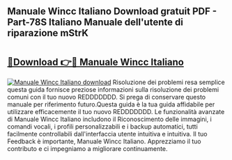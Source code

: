 ## Manuale Wincc Italiano Download gratuit PDF - Part-78S Italiano Manuale dell'utente di riparazione mStrK

# <h2><a href="http://dfafe5.blite.top/?on=Manuale+Wincc+Italiano">🔗Download 👉🔴 Manuale Wincc Italiano</a></h2>

[![Manuale Wincc Italiano download](https://i.imgur.com/lujVjoI.png)](http://dfafe5.blite.top/?on=Manuale+Wincc+Italiano)
Risoluzione dei problemi resa semplice questa guida fornisce preziose informazioni sulla risoluzione dei problemi comuni con il tuo nuovo REDDDDDDD. Si prega di conservare questo manuale per riferimento futuro.Questa guida è la tua guida affidabile per utilizzare efficacemente il tuo nuovo REDDDDDDD. Le funzionalità avanzate di Manuale Wincc Italiano includono il Riconoscimento delle immagini, i comandi vocali, i profili personalizzabili e i backup automatici, tutti facilmente controllabili dall'interfaccia utente intuitiva e intuitiva. Il tuo Feedback è importante, Manuale Wincc Italiano. Apprezziamo il tuo contributo e ci impegniamo a migliorare continuamente.
